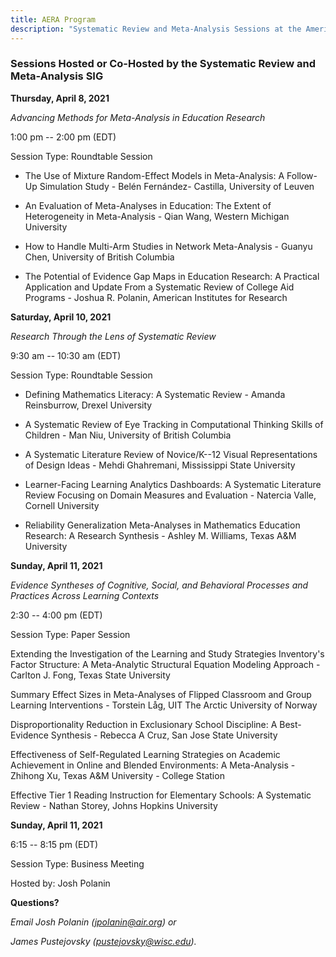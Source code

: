 ```yaml
---
title: AERA Program
description: "Systematic Review and Meta-Analysis Sessions at the American Education Research Association Conference 2021"
---
```


### Sessions Hosted or Co-Hosted by the Systematic Review and Meta-Analysis SIG

**Thursday, April 8, 2021**

*Advancing Methods for Meta-Analysis in Education Research*

1:00 pm -- 2:00 pm (EDT)

Session Type: Roundtable Session

-   The Use of Mixture Random-Effect Models in Meta-Analysis: A Follow-Up Simulation Study - Belén Fernández- Castilla, University of Leuven

-   An Evaluation of Meta-Analyses in Education: The Extent of Heterogeneity in Meta-Analysis - Qian Wang, Western Michigan University

-   How to Handle Multi-Arm Studies in Network Meta-Analysis - Guanyu Chen, University of British Columbia

-   The Potential of Evidence Gap Maps in Education Research: A Practical Application and Update From a Systematic Review of College Aid Programs - Joshua R. Polanin, American Institutes for Research

**Saturday, April 10, 2021**

*Research Through the Lens of Systematic Review*

9:30 am -- 10:30 am (EDT)

Session Type: Roundtable Session

-   Defining Mathematics Literacy: A Systematic Review - Amanda Reinsburrow, Drexel University

-   A Systematic Review of Eye Tracking in Computational Thinking Skills of Children - Man Niu, University of British Columbia

-   A Systematic Literature Review of Novice/K--12 Visual Representations of Design
    Ideas - Mehdi Ghahremani, Mississippi State University

-   Learner-Facing Learning Analytics Dashboards: A Systematic Literature Review Focusing on Domain Measures and Evaluation - Natercia Valle, Cornell University

-   Reliability Generalization Meta-Analyses in Mathematics Education Research: A Research Synthesis - Ashley M. Williams, Texas A&M University

**Sunday, April 11, 2021**

*Evidence Syntheses of Cognitive, Social, and Behavioral Processes and Practices Across Learning Contexts*

2:30 -- 4:00 pm (EDT)

Session Type: Paper Session

Extending the Investigation of the Learning and Study Strategies Inventory's Factor
Structure: A Meta-Analytic Structural Equation Modeling Approach - Carlton J. Fong, Texas State University

Summary Effect Sizes in Meta-Analyses of Flipped Classroom and Group Learning Interventions - Torstein Låg, UIT The Arctic University of Norway

Disproportionality Reduction in Exclusionary School Discipline: A Best-Evidence Synthesis - Rebecca A Cruz, San Jose State University

Effectiveness of Self-Regulated Learning Strategies on Academic Achievement in Online and Blended Environments: A Meta-Analysis - Zhihong Xu, Texas A&M University - College Station

Effective Tier 1 Reading Instruction for Elementary Schools: A Systematic Review - Nathan Storey, Johns Hopkins University

**Sunday, April 11, 2021**

6:15 -- 8:15 pm (EDT)

Session Type: Business Meeting

Hosted by: Josh Polanin



**Questions?**

*Email Josh Polanin ([jpolanin\@air.org](mailto:jpolanin@air.org)) or*

*James Pustejovsky ([pustejovsky\@wisc.edu](mailto:pustejovsky@wisc.edu)).*
